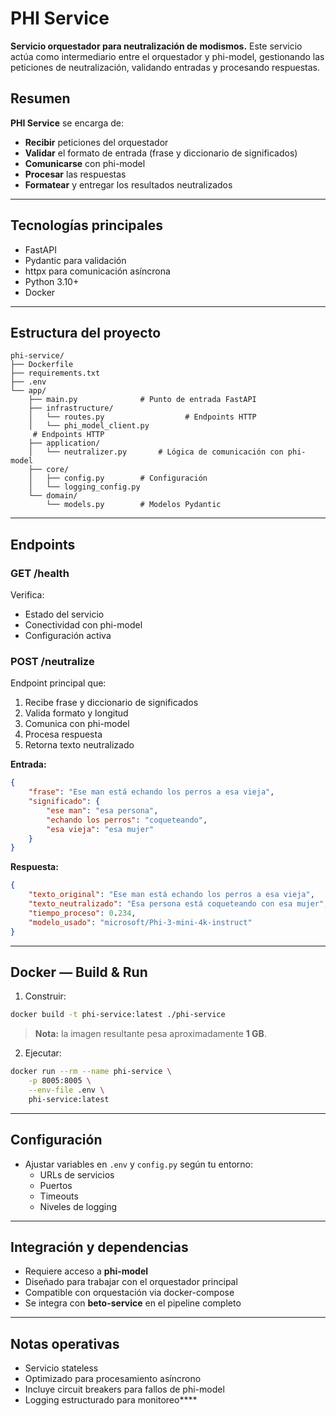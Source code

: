 # **PHI Service**

**Servicio orquestador para neutralización de modismos.**
Este servicio actúa como intermediario entre el orquestador y phi-model, gestionando las peticiones de neutralización, validando entradas y procesando respuestas.

## **Resumen**
**PHI Service** se encarga de:
- **Recibir** peticiones del orquestador
- **Validar** el formato de entrada (frase y diccionario de significados)
- **Comunicarse** con phi-model
- **Procesar** las respuestas
- **Formatear** y entregar los resultados neutralizados

---

## **Tecnologías principales**
- FastAPI
- Pydantic para validación
- httpx para comunicación asíncrona
- Python 3.10+
- Docker

---

## **Estructura del proyecto**
```
phi-service/
├── Dockerfile
├── requirements.txt
├── .env
└── app/
    ├── main.py              # Punto de entrada FastAPI
    ├── infrastructure/
    │   └── routes.py                  # Endpoints HTTP
    │   └── phi_model_client.py        
     # Endpoints HTTP
    ├── application/
    │   └── neutralizer.py       # Lógica de comunicación con phi-model
    ├── core/
    │   ├── config.py        # Configuración
    │   └── logging_config.py
    └── domain/
        └── models.py        # Modelos Pydantic
```

---

## **Endpoints**

### **GET /health**
Verifica:
- Estado del servicio
- Conectividad con phi-model
- Configuración activa

### **POST /neutralize**
Endpoint principal que:
1. Recibe frase y diccionario de significados
2. Valida formato y longitud
3. Comunica con phi-model
4. Procesa respuesta
5. Retorna texto neutralizado

**Entrada:**
```json
{
    "frase": "Ese man está echando los perros a esa vieja",
    "significado": {
        "ese man": "esa persona",
        "echando los perros": "coqueteando",
        "esa vieja": "esa mujer"
    }
}
```

**Respuesta:**
```json
{
    "texto_original": "Ese man está echando los perros a esa vieja",
    "texto_neutralizado": "Esa persona está coqueteando con esa mujer",
    "tiempo_proceso": 0.234,
    "modelo_usado": "microsoft/Phi-3-mini-4k-instruct"
}
```

---

## **Docker — Build & Run**

1) Construir:
```sh
docker build -t phi-service:latest ./phi-service
```
> **Nota:** la imagen resultante pesa aproximadamente **1 GB**.

2) Ejecutar:
```sh
docker run --rm --name phi-service \
    -p 8005:8005 \
    --env-file .env \
    phi-service:latest
```

---

## **Configuración**
- Ajustar variables en `.env` y `config.py` según tu entorno:
  - URLs de servicios
  - Puertos
  - Timeouts
  - Niveles de logging

---

## **Integración y dependencias**
- Requiere acceso a **phi-model**
- Diseñado para trabajar con el orquestador principal
- Compatible con orquestación via docker-compose
- Se integra con **beto-service** en el pipeline completo

---

## **Notas operativas**
- Servicio stateless
- Optimizado para procesamiento asíncrono
- Incluye circuit breakers para fallos de phi-model
- Logging estructurado para monitoreo****
